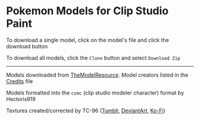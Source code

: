 # Pokemon Models for Clip Studio Paint

To download a single model, click on the model's file and click the download button

To download all models, click the `Clone` button and select `Download Zip`

-------------

Models downloaded from [TheModelResource](https://www.models-resource.com/). Model creators listed in the [Credits](https://github.com/Hectoris919/CSP-Pokemon-Models/blob/main/Pokemon%20XY/Credits.md) file

Models formatted into the `csmc` (clip studio modeler character) format by Hectoris919

Textures created/corrected by TC-96 ([Tumblr](https://xxtc-96xx.tumblr.com/), [DeviantArt](https://www.deviantart.com/tc-96), [Ko-Fi](https://ko-fi.com/tckofi))
